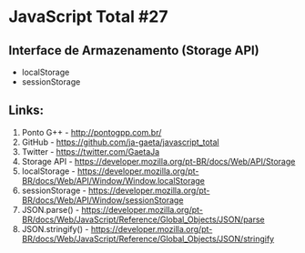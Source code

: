 # JavaScript Total #27

## Interface de Armazenamento (Storage API)

- localStorage
- sessionStorage

## Links:

1. Ponto G++ - http://pontogpp.com.br/
2. GitHub - https://github.com/ja-gaeta/javascript_total
3. Twitter - https://twitter.com/GaetaJa
4. Storage API - https://developer.mozilla.org/pt-BR/docs/Web/API/Storage
5. localStorage - https://developer.mozilla.org/pt-BR/docs/Web/API/Window/Window.localStorage
6. sessionStorage - https://developer.mozilla.org/pt-BR/docs/Web/API/Window/sessionStorage
7. JSON.parse() - https://developer.mozilla.org/pt-BR/docs/Web/JavaScript/Reference/Global_Objects/JSON/parse
8. JSON.stringify() - https://developer.mozilla.org/pt-BR/docs/Web/JavaScript/Reference/Global_Objects/JSON/stringify

